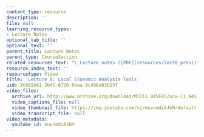 ```yaml
---
content_type: resource
description: ''
file: null
learning_resource_types:
- Lecture Notes
optional_tab_title: ''
optional_text: ''
parent_title: Lecture Notes
parent_type: CourseSection
related_resources_text: "\_Lecture notes ([PDF](resources/lect8_pres))"
resource_index_text: ''
resourcetype: Video
title: 'Lecture 8: Local Economic Analysis Tools'
uid: 3cb92e61-3b41-6726-6baa-8c486a63b23f
video_files:
  archive_url: http://www.archive.org/download/MIT11.945F05/ocw-11.945-04oct2005-220k.mp4
  video_captions_file: null
  video_thumbnail_file: https://img.youtube.com/vi/muvnmdiAJbM/default.jpg
  video_transcript_file: null
video_metadata:
  youtube_id: muvnmdiAJbM
---
```

